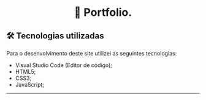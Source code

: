 <h1 align="center">
📰 Portfolio.
</h1>



## 🛠 Tecnologias utilizadas
Para o desenvolvimento deste site utilizei as seguintes tecnologias:
- Visual Studio Code (Editor de código);
- HTML5;
- CSS3;
- JavaScript;

---



